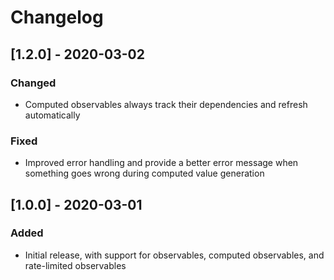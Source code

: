 # Changelog

## [1.2.0] - 2020-03-02
### Changed
* Computed observables always track their dependencies and refresh automatically
### Fixed
* Improved error handling and provide a better error message when something goes wrong during computed value generation

## [1.0.0] - 2020-03-01
### Added
* Initial release, with support for observables, computed observables, and rate-limited observables
